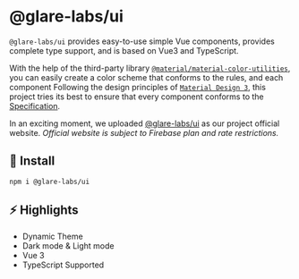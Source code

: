 # @glare-labs/ui

`@glare-labs/ui` provides easy-to-use simple Vue components, provides complete type support, and is based on Vue3 and TypeScript.

With the help of the third-party library [`@material/material-color-utilities`](https://github.com/material-foundation/material-color-utilities), you can easily create a color scheme that conforms to the rules, and each component Following the design principles of [`Material Design 3`](https://m3.material.io/), this project tries its best to ensure that every component conforms to the [Specification](https://www.w3.org/TR/wai-aria-1.2/#abstract).

In an exciting moment, we uploaded [@glare-labs/ui](https://anti-mage.web.app) as our project official website. _Official website is subject to Firebase plan and rate restrictions._

## :eyes: Install

```
npm i @glare-labs/ui
```

## :zap: Highlights

+ Dynamic Theme
+ Dark mode & Light mode
+ Vue 3
+ TypeScript Supported

